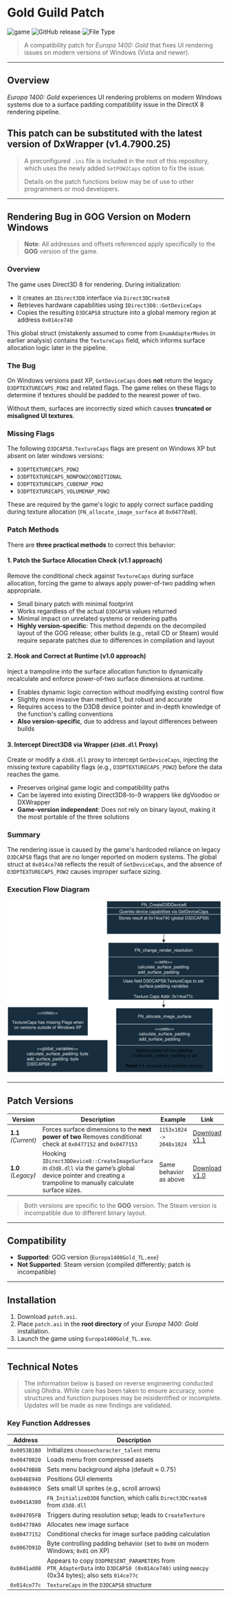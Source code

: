 # Gold Guild Patch

![game](https://img.shields.io/badge/game-Europa%201400%20Gold-gold)
![GitHub release](https://img.shields.io/github/v/release/muddykat-tech/Gold-Guild-Patch)
![File Type](https://img.shields.io/badge/type-ASI%20Plugin-green)

> A compatibility patch for *Europa 1400: Gold* that fixes UI rendering issues on modern versions of Windows (Vista and newer).

---

## Overview

*Europa 1400: Gold* experiences UI rendering problems on modern Windows systems due to a surface padding compatibility issue in the DirectX 8 rendering pipeline.

## This patch can be substituted with the latest version of **DxWrapper** (v1.4.7900.25)
> A preconfigured `.ini` file is included in the root of this repository, which uses the newly added `SetPOW2Caps` option to fix the issue.
>
> Details on the patch functions below may be of use to other programmers or mod developers.

---

## Rendering Bug in GOG Version on Modern Windows
> **Note**: All addresses and offsets referenced apply specifically to the **GOG** version of the game.

### Overview
The game uses Direct3D 8 for rendering. During initialization:

- It creates an `IDirect3D8` interface via `Direct3DCreate8`
- Retrieves hardware capabilities using `IDirect3D8::GetDeviceCaps`
- Copies the resulting `D3DCAPS8` structure into a global memory region at address `0x014ce740`

This global struct (mistakenly assumed to come from `EnumAdapterModes` in earlier analysis) contains the `TextureCaps` field, which informs surface allocation logic later in the pipeline.

### The Bug

On Windows versions past XP, `GetDeviceCaps` does **not** return the legacy `D3DPTEXTURECAPS_POW2` and related flags. The game relies on these flags to determine if textures should be padded to the nearest power of two.

Without them, surfaces are incorrectly sized which causes **truncated or misaligned UI textures**.

### Missing Flags

The following `D3DCAPS8.TextureCaps` flags are present on Windows XP but absent on later windows versions:

- `D3DPTEXTURECAPS_POW2`
- `D3DPTEXTURECAPS_NONPOW2CONDITIONAL`
- `D3DPTEXTURECAPS_CUBEMAP_POW2`
- `D3DPTEXTURECAPS_VOLUMEMAP_POW2`

These are required by the game's logic to apply correct surface padding during texture allocation (`FN_allocate_image_surface` at `0x04770a0`).

### Patch Methods
There are **three practical methods** to correct this behavior:

#### 1. **Patch the Surface Allocation Check (v1.1 approach)**  
Remove the conditional check against `TextureCaps` during surface allocation, forcing the game to always apply power-of-two padding when appropriate.  

- Small binary patch with minimal footprint  
- Works regardless of the actual `D3DCAPS8` values returned  
- Minimal impact on unrelated systems or rendering paths  
- **Highly version-specific**: This method depends on the decompiled layout of the GOG release; other builds (e.g., retail CD or Steam) would require separate patches due to differences in compilation and layout

#### 2. **Hook and Correct at Runtime (v1.0 approach)**  
Inject a trampoline into the surface allocation function to dynamically recalculate and enforce power-of-two surface dimensions at runtime.

- Enables dynamic logic correction without modifying existing control flow  
- Slightly more invasive than method 1, but robust and accurate  
- Requires access to the D3D8 device pointer and in-depth knowledge of the function's calling conventions  
- **Also version-specific**, due to address and layout differences between builds

#### 3. **Intercept Direct3D8 via Wrapper (`d3d8.dll` Proxy)**  
Create or modify a `d3d8.dll` proxy to intercept `GetDeviceCaps`, injecting the missing texture capability flags (e.g., `D3DPTEXTURECAPS_POW2`) before the data reaches the game.

- Preserves original game logic and compatibility paths  
- Can be layered into existing Direct3D8-to-9 wrappers like dgVoodoo or DXWrapper  
- **Game-version independent**: Does not rely on binary layout, making it the most portable of the three solutions
  
### Summary

The rendering issue is caused by the game's hardcoded reliance on legacy `D3DCAPS8` flags that are no longer reported on modern systems. The global struct at `0x014ce740` reflects the result of `GetDeviceCaps`, and the absence of `D3DPTEXTURECAPS_POW2` causes improper surface sizing.

### Execution Flow Diagram

<p align="center">
  <img src="flowchart.svg" alt="Technical Flow Diagram">
</p>

---

## Patch Versions

| Version | Description | Example | Link |
|---------|-------------|---------|------|
| **1.1** *(Current)* | Forces surface dimensions to the **next power of two** Removes conditional check at `0x0477152` and `0x0477153` | `1153x1024 -> 2048x1024` | [Download v1.1](https://github.com/muddykat-tech/Gold-Guild-Patch/releases/tag/v1.1) |
| **1.0** *(Legacy)* | Hooking `IDirect3DDevice8::CreateImageSurface` in `d3d8.dll` via the game’s global device pointer and creating a trampoline to manually calculate surface sizes. | Same behavior as above | [Download v1.0](https://github.com/muddykat-tech/Gold-Guild-Patch/releases/tag/v1.0) |

> Both versions are specific to the **GOG** version. The Steam version is incompatible due to different binary layout.

---

## Compatibility

- **Supported**: GOG version (`Europa1400Gold_TL.exe`)
- **Not Supported**: Steam version (compiled differently; patch is incompatible)

---

## Installation

1. Download `patch.asi`.
2. Place `patch.asi` in the **root directory** of your *Europa 1400: Gold* installation.
3. Launch the game using `Europa1400Gold_TL.exe`.

---

## Technical Notes

> The information below is based on reverse engineering conducted using Ghidra. While care has been taken to ensure accuracy, some structures and function purposes may be misidentified or incomplete. Updates will be made as new findings are validated.

### Key Function Addresses

 
| Address | Description |
|---------|-------------|
| `0x0053B1B0` | Initializes `choosecharacter_talent` menu |
| `0x00470820` | Loads menu from compressed assets |
| `0x00470B8B` | Sets menu background alpha (default ≈ 0.75) |
| `0x0046E940` | Positions GUI elements |
| `0x004699C0` | Sets small UI sprites (e.g., scroll arrows) |
| `0x0041A380` | `FN_InitializeD3D8` function, which calls `Direct3DCreate8` from `d3d8.dll` |
| `0x004705FB` | Triggers during resolution setup; leads to `CreateTexture` |
| `0x004770A0` | Allocates new image surface |
| `0x00477152` | Conditional checks for image surface padding calculation|
| `0x0067D91D` | Byte controlling padding behavior (set to `0x00` on modern Windows; `0x01` on XP) |
| `0x0041ad08` | Appears to copy `D3DPRESENT_PARAMETERS` from `PTR_AdapterData` into `D3DCAPS8 (0x014ce740)` using `memcpy` (0x34 bytes); also sets `014ce77c` |
| `0x014ce77c` | `TextureCaps` in the `D3DCAPS8` structure | 

